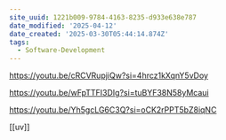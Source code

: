 ```yaml
---
site_uuid: 1221b009-9784-4163-8235-d933e638e787
date_modified: '2025-04-12'
date_created: '2025-03-30T05:44:14.874Z'
tags:
  - Software-Development
---
```








https://youtu.be/cRCVRupjiQw?si=4hrcz1kXqnY5vDoy

https://youtu.be/wFpTTFI3DIg?si=tuBYF38N58yMcaui

https://youtu.be/Yh5gcLG6C3Q?si=oCK2rPPT5bZ8iqNC

[[uv]]

